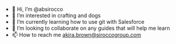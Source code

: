 - 👋 Hi, I’m @absirocco
- 👀 I’m interested in crafting and dogs
- 🌱 I’m currently learning how to use git with Salesforce
- 💞️ I’m looking to collaborate on any guides that will help me learn
- 📫 How to reach me akira.brown@siroccogroup.com

<!---
absirocco/absirocco is a ✨ special ✨ repository because its `README.md` (this file) appears on your GitHub profile.
You can click the Preview link to take a look at your changes.
--->
